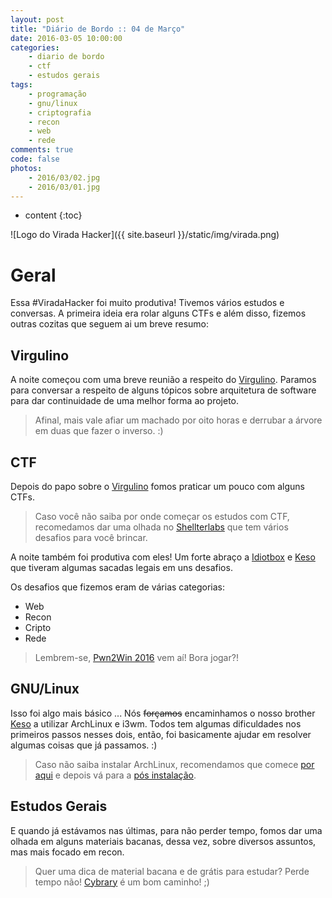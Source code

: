 ```yaml
---
layout: post
title: "Diário de Bordo :: 04 de Março"
date: 2016-03-05 10:00:00
categories: 
    - diario de bordo
    - ctf
    - estudos gerais
tags:
    - programação
    - gnu/linux
    - criptografia
    - recon
    - web
    - rede
comments: true
code: false
photos:
    - 2016/03/02.jpg
    - 2016/03/01.jpg
---
```


* content
{:toc}

![Logo do Virada Hacker]({{ site.baseurl }}/static/img/virada.png)

# Geral

Essa #ViradaHacker foi muito produtiva! Tivemos vários estudos e conversas. A primeira ideia era rolar alguns CTFs e além disso, fizemos outras cozitas que seguem ai um breve resumo:

## Virgulino

A noite começou com uma breve reunião a respeito do [Virgulino]. Paramos para conversar a respeito de alguns tópicos sobre arquitetura de software para dar continuidade de uma melhor forma ao projeto.

> Afinal, mais vale afiar um machado por oito horas e derrubar a árvore em duas que fazer o inverso. :)

## CTF

Depois do papo sobre o [Virgulino] fomos praticar um pouco com alguns CTFs.

> Caso você não saiba por onde começar os estudos com CTF, recomedamos dar uma olhada no [Shellterlabs] que tem vários desafios para você brincar.

A noite também foi produtiva com eles! Um forte abraço a [Idiotbox] e [Keso] que tiveram algumas sacadas legais em uns desafios.

Os desafios que fizemos eram de várias categorias:

* Web
* Recon
* Cripto
* Rede

> Lembrem-se, [Pwn2Win 2016][Pwn2Win] vem aí! Bora jogar?!

## GNU/Linux

Isso foi algo mais básico ... Nós <del>forçamos</del> encaminhamos o nosso brother [Keso] a utilizar ArchLinux e i3wm. Todos tem algumas dificuldades nos primeiros passos nesses dois, então, foi basicamente ajudar em resolver algumas coisas que já passamos. :)

> Caso não saiba instalar ArchLinux, recomendamos que comece [por aqui][archlinux] e depois vá para a [pós instalação][archlinux-pos].

## Estudos Gerais

E quando já estávamos nas últimas, para não perder tempo, fomos dar uma olhada em alguns materiais bacanas, dessa vez, sobre diversos assuntos, mas mais focado em recon.

> Quer uma dica de material bacana e de grátis para estudar? Perde tempo não! [Cybrary] é um bom caminho! ;)

[virgulino]: https://github.com/lampiaosec/virgulino
[shellterlabs]: https://shellterlabs.com/pt-br/
[idiotbox]: http://raulhc.cc/Main/PedroSampaio
[keso]: http://raulhc.cc/Main/RicardoKeso
[Pwn2Win]: https://pwn2win.party/
[archlinux]: http://gjuniioor.github.io/blog/archlinux-lvm-luks/
[archlinux-pos]: http://gjuniioor.github.io/blog/pos-instalacao-archlinux/
[cybrary]: https://cybrary.it
